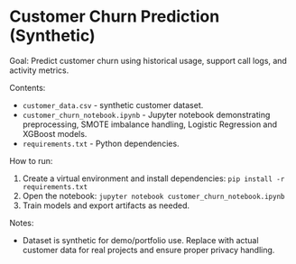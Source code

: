 
# Customer Churn Prediction (Synthetic)
Goal: Predict customer churn using historical usage, support call logs, and activity metrics.

Contents:
- `customer_data.csv` - synthetic customer dataset.
- `customer_churn_notebook.ipynb` - Jupyter notebook demonstrating preprocessing, SMOTE imbalance handling, Logistic Regression and XGBoost models.
- `requirements.txt` - Python dependencies.

How to run:
1. Create a virtual environment and install dependencies: `pip install -r requirements.txt`
2. Open the notebook: `jupyter notebook customer_churn_notebook.ipynb`
3. Train models and export artifacts as needed.

Notes:
- Dataset is synthetic for demo/portfolio use. Replace with actual customer data for real projects and ensure proper privacy handling.
